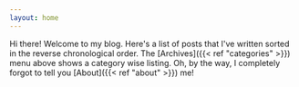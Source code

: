 ```yaml
---
layout: home
---
```


Hi there! Welcome to my blog. Here's a list of posts that I've written sorted in the reverse chronological order. The [Archives]({{< ref "categories" >}}) menu above shows a category wise listing. Oh, by the way, I completely forgot to tell you [About]({{< ref "about" >}}) me!